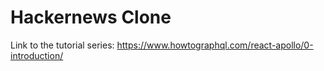 # Hackernews Clone

Link to the tutorial series: https://www.howtographql.com/react-apollo/0-introduction/
